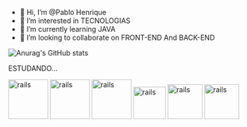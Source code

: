 - 👋 Hi, I’m @Pablo Henrique
- 👀 I’m interested in TECNOLOGIAS
- 🌱 I’m currently learning JAVA 
- 💞️ I’m looking to collaborate on FRONT-END And BACK-END 


<!---
PabloDantasDev/PabloDantasDev is a ✨ special ✨ repository because its `README.md` (this file) appears on your GitHub profile.
You can click the Preview link to take a look at your changes.
--->
![Anurag's GitHub stats](https://github-readme-stats.vercel.app/api?username=PabloDantasDev&theme=outrun&show_icons=true)

ESTUDANDO...


<img src="https://cdn.jsdelivr.net/gh/devicons/devicon/icons/java/java-original-wordmark.svg" alt="rails" width="80" height="80" styl="max-width=100%;"></img>
 <img src="https://cdn.jsdelivr.net/gh/devicons/devicon/icons/html5/html5-original-wordmark.svg" alt="rails" width="80" height="80" styl="max-width=100%;"></img>
 <img src="https://cdn.jsdelivr.net/gh/devicons/devicon/icons/css3/css3-original-wordmark.svg" alt="rails" width="80" height="80" styl="max-width=100%;"></img>
  <img src="https://cdn.jsdelivr.net/gh/devicons/devicon/icons/javascript/javascript-original.svg" alt="rails" width="65 " height="65" styl="max-width=100%;"></img>
  <img src="https://cdn.jsdelivr.net/gh/devicons/devicon/icons/angularjs/angularjs-original.svg" alt="rails" width="70" height="70" styl="max-width=100%;"></img>
 <img src="https://cdn.jsdelivr.net/gh/devicons/devicon/icons/c/c-original.svg" alt="rails" width="70" height="70" styl="max-width=100%;"></img>
